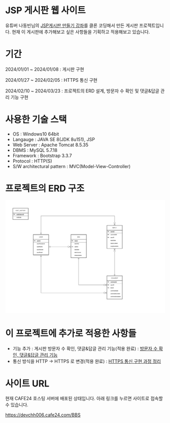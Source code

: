 # JSP 게시판 웹 사이트
유튜버 나동빈님의 [JSP게시판 만들기 강좌](https://www.youtube.com/playlist?list=PLRx0vPvlEmdAZv_okJzox5wj2gG_fNh_6)를 클론 코딩해서 만든 게시판 프로젝트입니다. 현재 이 게시판에 추가해보고 싶은 사항들을 기획하고 적용해보고 있습니다.
#

# 기간
2024/01/01 ~ 2024/01/08 : 게시판 구현

2024/01/27 ~ 2024/02/05 : HTTPS 통신 구현

2024/02/10 ~ 2024/03/23 : 프로젝트의 ERD 설계, 방문자 수 확인 및 댓글&답글 관리 기능 구현 
#

# 사용한 기술 스택
+ OS : Windows10 64bit
+ Langauge : JAVA SE 8(JDK 8u151), JSP
+ Web Server : Apache Tomcat 8.5.35
+ DBMS : MySQL 5.7.18
+ Framework : Bootstrap 3.3.7
+ Protocol : HTTP(S)
+ S/W architectural pattern : MVC(Model-View-Controller)
#

# 프로젝트의 ERD 구조
![프로젝트 ERD](./JSP_Web_BBS_ERD.png)
#

# 이 프로젝트에 추가로 적용한 사항들

+ 기능 추가 : 게시판 방문자 수 확인, 댓글&답글 관리 기능(적용 완료) : [방문자 수 확인, 댓글&답글 관리 기능 ](https://itknowledgewarehouse.tistory.com/210)
+ 통신 방식을 HTTP -> HTTPS 로 변경(적용 완료) : [HTTPS 통신 구현 과정 정리](https://itknowledgewarehouse.tistory.com/213)

#

# 사이트 URL

현재 CAFE24 호스팅 서버에 배포된 상태입니다. 아래 링크를 누르면 사이트로 접속할 수 있습니다.

<https://devchh006.cafe24.com/BBS>
